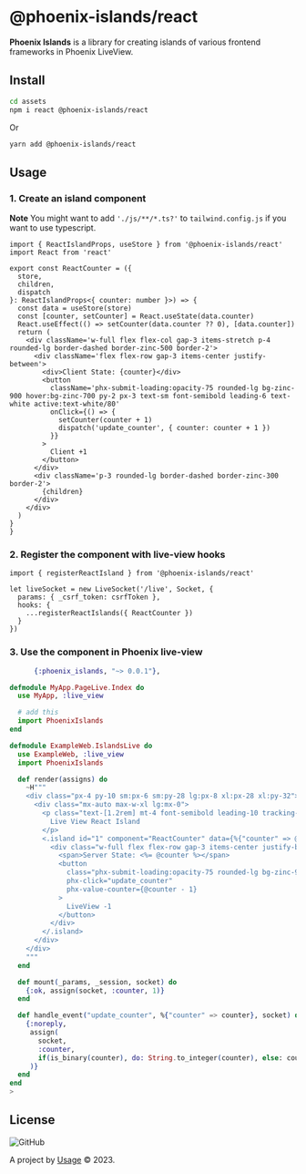 # @phoenix-islands/react

**Phoenix Islands** is a library for creating islands of various frontend frameworks in Phoenix LiveView.

## Install

```bash
cd assets
npm i react @phoenix-islands/react
```

Or

```bash
yarn add @phoenix-islands/react
```

## Usage

### 1. Create an island component

**Note** You might want to add `'./js/**/*.ts?'` to `tailwind.config.js` if you want to use typescript.

```tsx
import { ReactIslandProps, useStore } from '@phoenix-islands/react'
import React from 'react'

export const ReactCounter = ({
  store,
  children,
  dispatch
}: ReactIslandProps<{ counter: number }>) => {
  const data = useStore(store)
  const [counter, setCounter] = React.useState(data.counter)
  React.useEffect(() => setCounter(data.counter ?? 0), [data.counter])
  return (
    <div className='w-full flex flex-col gap-3 items-stretch p-4 rounded-lg border-dashed border-zinc-500 border-2'>
      <div className='flex flex-row gap-3 items-center justify-between'>
        <div>Client State: {counter}</div>
        <button
          className='phx-submit-loading:opacity-75 rounded-lg bg-zinc-900 hover:bg-zinc-700 py-2 px-3 text-sm font-semibold leading-6 text-white active:text-white/80'
          onClick={() => {
            setCounter(counter + 1)
            dispatch('update_counter', { counter: counter + 1 })
          }}
        >
          Client +1
        </button>
      </div>
      <div className='p-3 rounded-lg border-dashed border-zinc-300 border-2'>
        {children}
      </div>
    </div>
  )
}
}
```

### 2. Register the component with live-view hooks

```tsx
import { registerReactIsland } from '@phoenix-islands/react'

let liveSocket = new LiveSocket('/live', Socket, {
  params: { _csrf_token: csrfToken },
  hooks: {
    ...registerReactIslands({ ReactCounter })
  }
})
```

### 3. Use the component in Phoenix live-view

```elixir
      {:phoenix_islands, "~> 0.0.1"},
```

```elixir
defmodule MyApp.PageLive.Index do
  use MyApp, :live_view

  # add this
  import PhoenixIslands
end
```

```elixir
defmodule ExampleWeb.IslandsLive do
  use ExampleWeb, :live_view
  import PhoenixIslands

  def render(assigns) do
    ~H"""
    <div class="px-4 py-10 sm:px-6 sm:py-28 lg:px-8 xl:px-28 xl:py-32">
      <div class="mx-auto max-w-xl lg:mx-0">
        <p class="text-[1.2rem] mt-4 font-semibold leading-10 tracking-tighter text-zinc-900">
          Live View React Island
        </p>
        <.island id="1" component="ReactCounter" data={%{"counter" => @counter}}>
          <div class="w-full flex flex-row gap-3 items-center justify-between">
            <span>Server State: <%= @counter %></span>
            <button
              class="phx-submit-loading:opacity-75 rounded-lg bg-zinc-900 hover:bg-zinc-700 py-2 px-3 text-sm font-semibold leading-6 text-white active:text-white/80"
              phx-click="update_counter"
              phx-value-counter={@counter - 1}
            >
              LiveView -1
            </button>
          </div>
        </.island>
      </div>
    </div>
    """
  end

  def mount(_params, _session, socket) do
    {:ok, assign(socket, :counter, 1)}
  end

  def handle_event("update_counter", %{"counter" => counter}, socket) do
    {:noreply,
     assign(
       socket,
       :counter,
       if(is_binary(counter), do: String.to_integer(counter), else: counter)
     )}
  end
end
>
```

## License

![GitHub](https://img.shields.io/github/license/phoenix-islands/phoenix-islands-js)

A project by [Usage](https://www.usage.so) &copy; 2023.
